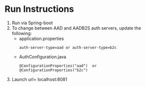 # Run Instructions

1. Run via Spring-boot
2. To change between AAD and AADB2S auth servers, update the following:
   - application.properties
     ```
     auth-server-type=aad or auth-server-type=b2c
     ```
   - AuthConfiguration.java
     ```
     @ConfigurationProperties("aad")  or @ConfigurationProperties("b2c")
     ```   
3. Launch url= localhost:8081
